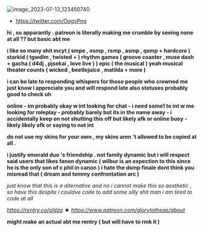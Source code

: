 ![image_2023-07-13_123450740](https://github.com/colorza/colorza/assets/138011858/b2ebf02c-ab30-4a15-89d2-43f24ca3f2c7)

- https://twitter.com/OogyPng

<b>hi , so apparantly . patreon is literally making me crumble by seeing none at all ?? but basic abt me

i like so many shit mcyt ( smpe , osmp , rsmp , asmp , qsmp + hardcore )
starkid ( tgwdlm , twisted + )
rhythm games ( groove coaster , muse dash + gacha ( d4dj , pjsekai , love live ) )
epic ( the musical )
yeah musical theater counts ( wicked , beetlejuice , matilda + more )

i can be late to responding whispers for those people who crowned me just know i appreciate you and will respond late
also statuses probably good to check uh

online - im probably okay w int
looking for chat - i need some1 to int w me
looking for roleplay - probably barely but its in the name
away - i accidentally keep on not shutting this off but likely afk or online
busy - likely likely afk or saying to not int

do not use my skins for your own , my skins aren 't allowed to be copied at all .

i justify emerald duo 's friendship . not family dynamic but i will respect said users that likes fanon dynamic ( wilbur is an expection to this since he is the only son of c phil in canon )
i hate the dsmp finale dont think you misread that ( dream and tommy confrontation arc )</b>

<i>just know that this is a alternative and no i cannot make this so aesthetic , so have this despite i couldve code to add some silly shit man i am tired to code at all</i>

<i>https://rentry.co/oldza</i> ★ <i>https://www.patreon.com/glorytotheae/about</i>

<b>might make an actual abt me rentry ( but will have to rmk it )</b>
